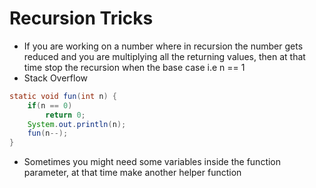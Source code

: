 # Recursion Tricks
- If you are working on a number where in recursion the number gets reduced and you are multiplying all the returning values, then at that time stop the recursion when the base case i.e n == 1
-  Stack Overflow
```java
static void fun(int n) {
	if(n == 0)
		return 0;
	System.out.println(n);
	fun(n--);
}
```
- Sometimes you might need some variables inside the function parameter, at that time make another helper function